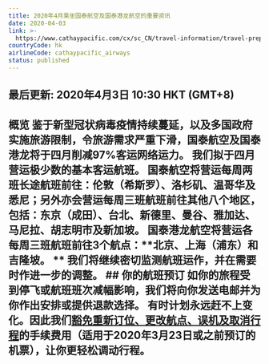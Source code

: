 ```yaml
---
title: 2020年4月乘坐国泰航空及国泰港龙航空的重要资讯
date: 2020-04-03
link: >-
  https://www.cathaypacific.com/cx/sc_CN/travel-information/travel-preparation/travel-advisories/important-information-for-cathay-pacific-and-cathay-dragon-passengers.html
countryCode: hk
airlineCode: cathaypacific_airways
status: published
---
```

## 最后更新: 2020年4月3日 10:30 HKT (GMT+8) 

## 概览 鉴于新型冠状病毒疫情持续蔓延，以及多国政府实施旅游限制，令旅游需求严重下滑，国泰航空及国泰港龙将于四月削减97%客运网络运力。 我们拟于四月营运极少数的基本客运航班。 国泰航空将营运每周两班长途航班前往：**伦敦（希斯罗）、洛杉矶、温哥华**及**悉尼**；另外亦会营运每周三班航班前往其他八个地区，包括：**东京（成田）、台北、新德里、曼谷、雅加达、马尼拉、胡志明市**及**新加坡**。 国泰港龙航空将营运各每周三班航班前往3个航点：**北京、上海（浦东）和吉隆坡。 ** 我们将继续密切监测航班运作，并在需要时作进一步的调整。 ## 你的航班预订 如你的旅程受到停飞或航班班次减幅影响，我们将向你发送电邮并为你作出安排或提供退款选择。 有时计划永远赶不上变化。因此我们[豁免重新订位、更改航点、误机及取消行程](/cx/sc_CN/travel-information/travel-preparation/travel-advisories/covid-19-refunds-and-ticket-changes.html)的手续费用（适用于2020年3月23日或之前预订的机票），让你更轻松调动行程。 
